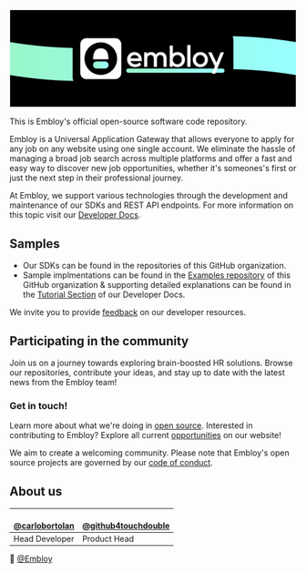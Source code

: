 <!--![Colorful Embloy logo in front of a textured horizontal banner](https://raw.githubusercontent.com/Embloy/.github/main/profile/linkedinbanner.png)-->
![Colorful Embloy logo in front of a textured horizontal banner](https://raw.githubusercontent.com/Embloy/.github/main/profile/githubbanner.png)

This is Embloy's official open-source software code repository. 

Embloy is a Universal Application Gateway that allows everyone to apply for any job on any website using one single account. We eliminate the hassle of managing a broad job search across multiple platforms and offer a fast and easy way to discover new job opportunities, whether it's someones's first or just the next step in their professional journey.

At Embloy, we support various technologies through the development and maintenance of our SDKs and REST API endpoints. For more information on this topic visit our [ Developer Docs](https://developers.embloy.com/).

## Samples
- Our SDKs can be found in the repositories of this GitHub organization.
- Sample implmentations can be found in the [Examples repository](https://github.com/embloy/embloy-examples#embloy-examples) of this GitHub organization & supporting detailed explanations can be found in the [Tutorial Section](https://developers.embloy.com/) of our Developer Docs.

We invite you to provide [feedback](https://about.embloy.com/en/contact/) on our developer resources.

## Participating in the community
Join us on a journey towards exploring brain-boosted HR solutions. Browse our repositories, contribute your ideas, and stay up to date with the latest news from the Embloy team!
### Get in touch!
Learn more about what we're doing in [open source](https://about.embloy.com).
Interested in contributing to Embloy? Explore all current [opportunities](https://about.embloy.com/en/contribution) on our website!

We aim to create a welcoming community. Please note that Embloy's open source projects are governed by our [code of conduct](https://github.com/embloy/.github/blob/main/code-of-conduct.md).


## About us
| <a href="https://github.com/carlobortolan"><img src="https://avatars.githubusercontent.com/u/106114526?v=4?s=100" width="100px;" alt=""/><br />@carlobortolan</a> | <a href="https://github.com/github4touchdouble"><img src="https://avatars.githubusercontent.com/u/59091490?v=4?s=100" width="100px;" alt=""/><br />@github4touchdouble</a> |
|---|---|
| Head Developer | Product Head |

👋  [@Embloy](https://linkedIn.com/company/embloy)
